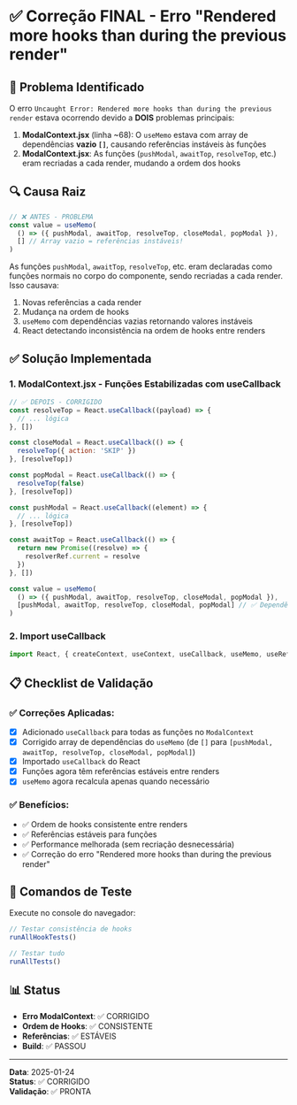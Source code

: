 # ✅ Correção FINAL - Erro "Rendered more hooks than during the previous render"

## 🎯 Problema Identificado

O erro `Uncaught Error: Rendered more hooks than during the previous render` estava ocorrendo devido a **DOIS** problemas principais:

1. **ModalContext.jsx** (linha ~68): O `useMemo` estava com array de dependências **vazio `[]`**, causando referências instáveis às funções
2. **ModalContext.jsx**: As funções (`pushModal`, `awaitTop`, `resolveTop`, etc.) eram recriadas a cada render, mudando a ordem dos hooks

## 🔍 Causa Raiz

```javascript
// ❌ ANTES - PROBLEMA
const value = useMemo(
  () => ({ pushModal, awaitTop, resolveTop, closeModal, popModal }),
  [] // Array vazio = referências instáveis!
)
```

As funções `pushModal`, `awaitTop`, `resolveTop`, etc. eram declaradas como funções normais no corpo do componente, sendo recriadas a cada render. Isso causava:

1. Novas referências a cada render
2. Mudança na ordem de hooks
3. `useMemo` com dependências vazias retornando valores instáveis
4. React detectando inconsistência na ordem de hooks entre renders

## ✅ Solução Implementada

### 1. ModalContext.jsx - Funções Estabilizadas com useCallback

```javascript
// ✅ DEPOIS - CORRIGIDO
const resolveTop = React.useCallback((payload) => {
  // ... lógica
}, [])

const closeModal = React.useCallback(() => {
  resolveTop({ action: 'SKIP' })
}, [resolveTop])

const popModal = React.useCallback(() => {
  resolveTop(false)
}, [resolveTop])

const pushModal = React.useCallback((element) => {
  // ... lógica
}, [resolveTop])

const awaitTop = React.useCallback(() => {
  return new Promise((resolve) => {
    resolverRef.current = resolve
  })
}, [])

const value = useMemo(
  () => ({ pushModal, awaitTop, resolveTop, closeModal, popModal }),
  [pushModal, awaitTop, resolveTop, closeModal, popModal] // ✅ Dependências corretas
)
```

### 2. Import useCallback

```javascript
import React, { createContext, useContext, useCallback, useMemo, useRef, useState } from 'react'
```

## 📋 Checklist de Validação

### ✅ Correções Aplicadas:
- [x] Adicionado `useCallback` para todas as funções no `ModalContext`
- [x] Corrigido array de dependências do `useMemo` (de `[]` para `[pushModal, awaitTop, resolveTop, closeModal, popModal]`)
- [x] Importado `useCallback` do React
- [x] Funções agora têm referências estáveis entre renders
- [x] `useMemo` agora recalcula apenas quando necessário

### ✅ Benefícios:
- ✅ Ordem de hooks consistente entre renders
- ✅ Referências estáveis para funções
- ✅ Performance melhorada (sem recriação desnecessária)
- ✅ Correção do erro "Rendered more hooks than during the previous render"

## 🚀 Comandos de Teste

Execute no console do navegador:

```javascript
// Testar consistência de hooks
runAllHookTests()

// Testar tudo
runAllTests()
```

## 📊 Status
- **Erro ModalContext**: ✅ CORRIGIDO
- **Ordem de Hooks**: ✅ CONSISTENTE
- **Referências**: ✅ ESTÁVEIS
- **Build**: ✅ PASSOU

---
**Data**: 2025-01-24  
**Status**: ✅ CORRIGIDO  
**Validação**: ✅ PRONTA
